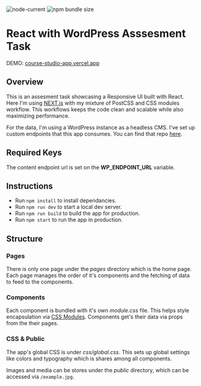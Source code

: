 ![node-current](https://img.shields.io/node/v/next)
![npm bundle size](https://img.shields.io/bundlephobia/min/react)
# React with WordPress Asssesment Task

DEMO: [course-studio-app.vercel.app](https://course-studio-app.vercel.app)

## Overview
This is an assesment task showcasing a Responsive UI built with React. Here I'm using [NEXT.js](https://nextjs.org/) with my mixture of PostCSS and CSS modules workflow. This workflows keeps the code clean and scalable while also maximizing performance.

For the data, I'm using a WordPress instance as a headless CMS. I've set up custom endpoints that this app consumes. You can find that repo [here]().

## Required Keys
The content endpoint url is set on the **WP_ENDPOINT_URL** variable.

## Instructions
- Run `npm install` to install dependancies.
- Run `npm run dev` to start a local dev server.
- Run `npm run build` to build the app for production.
- Run `npm start` to run the app in production.

## Structure

### Pages
There is only one page under the *pages* directory which is the home page. Each page manages the order of it's components and the fetching of data to feed to the components.

### Components
Each component is bundled with it's own *module.css* file. This helps style encapsulation via [CSS Modules](https://github.com/css-modules/css-modules). Components get's their data via props from the their pages.

### CSS & Public
The app's global CSS is under *css/global.css*. This sets up global settings like colors and typography which is shares among all components.

Images and media can be stores under the *public* directory, which can be accessed via `/example.jpg`.
